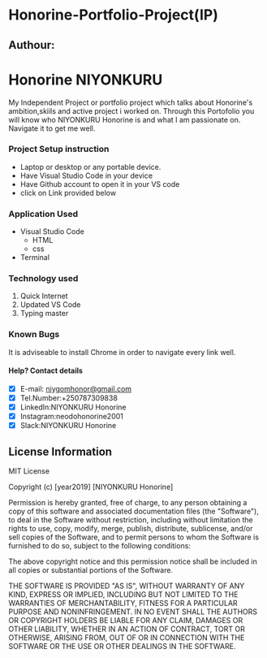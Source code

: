 # Honorine-Portfolio-Project(IP)

## Authour:

 # Honorine NIYONKURU

My Independent Project or portfolio project which talks about 
Honorine's ambition,skiils and active project i worked on.
 Through this Portofolio you will know who NIYONKURU Honorine is 
 and what I am passionate on. Navigate it to get me well.

### Project Setup instruction

- Laptop or desktop or any portable device.
-  Have Visual Studio Code in your device 
- Have Github account  to open it in your VS code
- click on Link provided below

### Application Used

+ Visual Studio Code 
    * HTML
    * css
+ Terminal

### Technology used

  1. Quick Internet
  2. Updated VS Code
  3. Typing master 


### Known Bugs

  It is adviseable to install Chrome in order to navigate every link well.

  #### Help? Contact details
   
- [x] E-mail: niygomhonor@gmail.com
- [x] Tel.Number:+250787309838
- [x] LinkedIn:NIYONKURU Honorine
- [x] Instagram:neodohonorine2001
- [x] Slack:NIYONKURU Honorine

## License Information

MIT License

Copyright (c) [year2019] [NIYONKURU Honorine]

Permission is hereby granted, free of charge, to any person obtaining a copy
of this software and associated documentation files (the "Software"), to deal
in the Software without restriction, including without limitation the rights
to use, copy, modify, merge, publish, distribute, sublicense, and/or sell
copies of the Software, and to permit persons to whom the Software is
furnished to do so, subject to the following conditions:

The above copyright notice and this permission notice shall be included in all
copies or substantial portions of the Software.

THE SOFTWARE IS PROVIDED "AS IS", WITHOUT WARRANTY OF ANY KIND, EXPRESS OR
IMPLIED, INCLUDING BUT NOT LIMITED TO THE WARRANTIES OF MERCHANTABILITY,
FITNESS FOR A PARTICULAR PURPOSE AND NONINFRINGEMENT. IN NO EVENT SHALL THE
AUTHORS OR COPYRIGHT HOLDERS BE LIABLE FOR ANY CLAIM, DAMAGES OR OTHER
LIABILITY, WHETHER IN AN ACTION OF CONTRACT, TORT OR OTHERWISE, ARISING FROM,
OUT OF OR IN CONNECTION WITH THE SOFTWARE OR THE USE OR OTHER DEALINGS IN THE
SOFTWARE.


    
